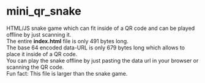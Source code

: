 # mini_qr_snake
HTML/JS snake game which can fit inside of a QR code and can be played offline by just scanning it.<br>
The entire **index.html** file is only 491 bytes long. <br>
The base 64 encoded data-URL is only 679 bytes long which allows to place it inside of a QR code. <br>
You can play the snake offline by just pasting the data url in your browser or scanning the QR code. <br>
Fun fact: This file is larger than the snake game.
